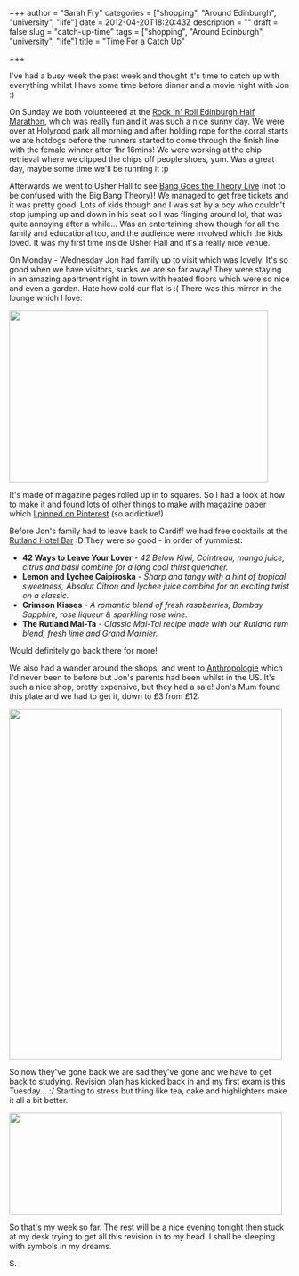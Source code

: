 +++
author = "Sarah Fry"
categories = ["shopping", "Around Edinburgh", "university", "life"]
date = 2012-04-20T18:20:43Z
description = ""
draft = false
slug = "catch-up-time"
tags = ["shopping", "Around Edinburgh", "university", "life"]
title = "Time For a Catch Up"

+++


I've had a busy week the past week and thought it's time to catch up with everything whilst I have some time before dinner and a movie night with Jon :)

On Sunday we both volunteered at the <a title="Rock ‘n’ Roll Edinburgh Half Marathon" href="http://sweetaspi.co.uk/rock-n-roll-edinburgh-half-marathon/">Rock 'n' Roll Edinburgh Half Marathon</a>, which was really fun and it was such a nice sunny day. We were over at Holyrood park all morning and after holding rope for the corral starts we ate hotdogs before the runners started to come through the finish line with the female winner after 1hr 16mins! We were working at the chip retrieval where we clipped the chips off people shoes, yum. Was a great day, maybe some time we'll be running it :p

Afterwards we went to Usher Hall to see <a href="http://www.bbc.co.uk/programmes/b00lwxj1/features/banglive" target="_blank">Bang Goes the Theory Live</a> (not to be confused with the Big Bang Theory)! We managed to get free tickets and it was pretty good. Lots of kids though and I was sat by a boy who couldn't stop jumping up and down in his seat so I was flinging around lol, that was quite annoying after a while... Was an entertaining show though for all the family and educational too, and the audience were involved which the kids loved. It was my first time inside Usher Hall and it's a really nice venue.

On Monday - Wednesday Jon had family up to visit which was lovely. It's so good when we have visitors, sucks we are so far away! They were staying in an amazing apartment right in town with heated floors which were so nice and even a garden. Hate how cold our flat is :( There was this mirror in the lounge which I love:

<img class="aligncenter" title="mirror" src="http://media-cache2.pinterest.com/upload/26529085275208448_hmRtjSl6_f.jpg" alt="" width="465" height="309" />

It's made of magazine pages rolled up in to squares. So I had a look at how to make it and found lots of other things to make with magazine paper which <a href="http://pinterest.com/sarahls12/craft-ideas/" target="_blank">I pinned on Pinterest</a> (so addictive!)

Before Jon's family had to leave back to Cardiff we had free cocktails at the <a href="http://www.therutlandhotel.com/bar-rutland-hotel-2.htm" target="_blank">Rutland Hotel Bar</a> :D They were so good - in order of yummiest:
<ul>
	<li><strong>42 Ways to Leave Your Lover</strong> <em>- 42 Below Kiwi, Cointreau, mango juice, citrus and basil combine for a long cool thirst quencher.</em></li>
	<li><strong>Lemon and Lychee Caipiroska</strong> - <em>Sharp and tangy with a hint of tropical sweetness, Absolut Citron and lychee juice combine for an exciting twist on a classic.</em></li>
	<li><strong>Crimson Kisses</strong> - <em>A romantic blend of fresh raspberries, Bombay Sapphire, rose liqueur &amp; sparkling rose wine.</em></li>
	<li><strong>The Rutland Mai-Ta</strong> - <em>Classic Mai-Tai recipe made with our Rutland rum blend, fresh lime and Grand Marnier.</em></li>
</ul>
Would definitely go back there for more!

We also had a wander around the shops, and went to <a href="http://www.anthropologie.eu/" target="_blank">Anthropologie</a> which I'd never been to before but Jon's parents had been whilst in the US. It's such a nice shop, pretty expensive, but they had a sale! Jon's Mum found this plate and we had to get it, down to £3 from £12:

<a href="http://sweetaspi.co.uk/images/2012/04/purple-plate.jpg"><img class="aligncenter size-full wp-image-554" title="purple plate" src="http://sweetaspi.co.uk/images/2012/04/purple-plate.jpg" alt="" width="490" height="630" /></a>

So now they've gone back we are sad they've gone and we have to get back to studying. Revision plan has kicked back in and my first exam is this Tuesday... :/ Starting to stress but thing like tea, cake and highlighters make it all a bit better.

<a href="http://sweetaspi.co.uk/images/2012/04/uni-work.jpg"><img class="aligncenter size-full wp-image-555" title="uni work" src="http://sweetaspi.co.uk/images/2012/04/uni-work.jpg" alt="" width="490" height="183" /></a>

So that's my week so far. The rest will be a nice evening tonight then stuck at my desk trying to get all this revision in to my head. I shall be sleeping with symbols in my dreams.

S.


